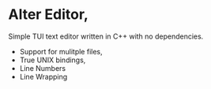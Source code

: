 # Alter Editor,
Simple TUI text editor written in C++ with no dependencies.

- Support for mulitple files,
- True UNIX bindings,
- Line Numbers
- Line Wrapping
